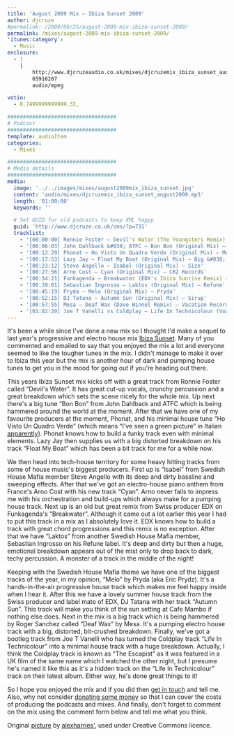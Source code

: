 ```yaml
---
title: 'August 2009 Mix – Ibiza Sunset 2009'
author: djcruze
#permalink: /2009/08/25/august-2009-mix-ibiza-sunset-2009/
permalink: /mixes/august-2009-mix-ibiza-sunset-2009/
'itunes:category':
  - Music
enclosure:
  - |
    |
        http://www.djcruzeaudio.co.uk/mixes/djcruzemix_ibiza_sunset_august2009.mp3
        65916207
        audio/mpeg

votio:
  - 8.7499999999999,32,

###################################
# Podcast
###################################
template: audioItem
categories:
  - Mixes

###################################
# Media details
###################################
media:
  image: '../../images/mixes/august2009mix_ibiza_sunset.jpg'
  content: 'audio/mixes/djcruzemix_ibiza_sunset_august2009.mp3'
  length: '01:00:00'
  keywords: ''

  # Set GUID for old podcasts to keep XML happy
  guid: 'http://www.djcruze.co.uk/cms/?p=731'
  tracklist:
    - '[00:00:00] Rennie Foster – Devil's Water (The Youngsters Remix) – Rebirth'
    - '[00:06:03] John Dahlback &#038; ATFC – Bon Bon (Original Mix) – Defected'
    - '[00:12:29] Phonat – Ho Visto Un Quadro Verde (Original Mix) – Mofo Hifi'
    - '[00:17:53] Lazy Jay – Float My Boat (Original Mix) – Big &#038; Dirty'
    - '[00:23:12] Steve Angello – Isabel (Original Mix) – Size'
    - '[00:27:56] Arno Cost – Cyan (Original Mix) – CR2 Records'
    - '[00:34:21] Funkagenda – Breakwater (EDX's Ibiza Sunrise Remix) – Toolroom'
    - '[00:39:01] Sebastian Ingrosso – Laktos (Original Mix) – Refune'
    - '[00:45:19] Pryda – Melo (Original Mix) – Pryda'
    - '[00:52:15] DJ Tatana – Autumn Sun (Original Mix) – Sirup'
    - '[00:57:55] Mesa – Deaf Wax (Dave Winnel Remix) – Vacation Records'
    - '[01:02:20] Joe T Vanelli vs Coldplay – Life In Technicolour (Vox Mix Funkfinders Edit) – CDR'
---
```


It's been a while since I've done a new mix so I thought I'd make a sequel to last year's progressive and electro house mix [Ibiza Sunset][2]. Many of you commented and emailed to say that you enjoyed the mix a lot and everyone seemed to like the tougher tunes in the mix. I didn't manage to make it over to Ibiza this year but the mix is another hour of dark and pumping house tunes to get you in the mood for going out if you're heading out there.

This years Ibiza Sunset mix kicks off with a great track from Ronnie Foster called &#8220;Devil's Water&#8221;. It has great cut-up vocals, crunchy percussion and a great breakdown which sets the scene nicely for the whole mix. Up next there's a big tune &#8220;Bon Bon&#8221; from John Dahlback and ATFC which is being hammered around the world at the moment. After that we have one of my favourite producers at the moment, Phonat, and his minimal house tune &#8220;Ho Visto Un Quadro Verde&#8221; (which means &#8220;I've seen a green picture&#8221; in Italian [apparently][3]). Phonat knows how to build a funky track even with minimal elements. Lazy Jay then supplies us with a big distorted breakdown on his track &#8220;Float My Boat&#8221; which has been a bit track for me for a while now.

We then head into tech-house territory for some heavy hitting tracks from some of house music's biggest producers. First up is &#8220;Isabel&#8221; from Swedish House Mafia member Steve Angello with its deep and dirty bassline and sweeping effects. After that we've got an electro-house piano anthem from France's Arno Cost with his new track &#8220;Cyan&#8221;. Arno never fails to impress me with his orchestration and build-ups which always make for a pumping house track. Next up is an old but great remix from Swiss producer EDX on Funkagenda's &#8220;Breakwater&#8221;. Although it came out a lot earlier this year I had to put this track in a mix as I absolutely love it. EDX knows how to build a track with great chord progressions and this remix is no exception. After that we have &#8220;Laktos&#8221; from another Swedish House Mafia member, Sebastian Ingrosso on his Refune label. It's deep and dirty but then a huge, emotional breakdown appears out of the mist only to drop back to dark, techy percussion. A monster of a track in the middle of the night!

Keeping with the Swedish House Mafia theme we have one of the biggest tracks of the year, in my opinion, &#8220;Melo&#8221; by Pryda (aka Eric Prydz). It's a hands-in-the-air progressive house track which makes me feel happy inside when I hear it. After this we have a lovely summer house track from the Swiss producer and label mate of EDX, DJ Tatana with her track &#8220;Autumn Sun&#8221;. This track will make you think of the sun setting at Cafe Mambo if nothing else does. Next in the mix is a big track which is being hammered by Roger Sanchez called &#8220;Deaf Wax&#8221; by Mesa. It's a pumping electro house track with a big, distorted, bit-crushed breakdown. Finally, we've got a bootleg track from Joe T Vanelli who has turned the Coldplay track &#8220;Life In Technicolour&#8221; into a minimal house track with a huge breakdown. Actually, I think the Coldplay track is known as &#8220;The Escapist&#8221; as it was featured in a UK film of the same name which I watched the other night, but I presume he's named it like this as it's a hidden track on the &#8220;Life In Technicolour&#8221; track on their latest album. Either way, he's done great things to it!

So I hope you enjoyed the mix and if you did then [get in touch][4] and tell me. Also, why not consider [donating some money][5] so that I can cover the costs of producing the podcasts and mixes. And finally, don't forget to comment on the mix using the comment form below and tell me what you think.

Original [picture][8] by [alexharries'][9], used under Creative Commons licence.

[1]: http://www.djcruze.co.uk/cms/wp-content/uploads/2009/08/august2009mix_ibiza_sunset.jpg
[2]: http://www.djcruze.co.uk/cms/2008/07/23/july-2008-mix-ibiza-sunset/
[3]: http://www.mofohifi.com/site/?p=357
[4]: /cms/contact/
[5]: http://www.dreamhost.com/donate.cgi?id=8244
[6]: http://www.djcruze.co.uk/cms/wp-content/DownloadButton.gif
[7]: http://www.djcruzeaudio.co.uk/mixes/djcruzemix_ibiza_sunset_august2009.mp3
[8]: http://www.flickr.com/photos/alexharries/2754859516/
[9]: http://www.flickr.com/photos/alexharries/
